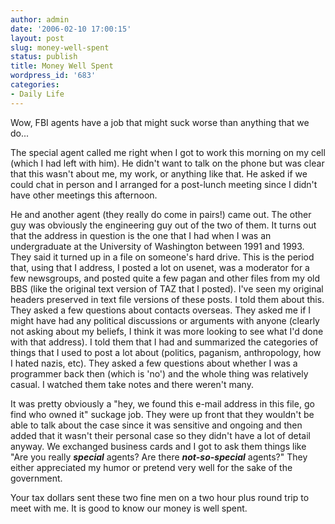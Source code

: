 ```yaml
---
author: admin
date: '2006-02-10 17:00:15'
layout: post
slug: money-well-spent
status: publish
title: Money Well Spent
wordpress_id: '683'
categories:
- Daily Life
---
```

Wow, FBI agents have a job that might suck worse than anything that we do...

The special agent called me right when I got to work this morning on my cell (which I had left with him). He didn't want to talk on the phone but was clear that this wasn't about me, my work, or anything like that. He asked if we could chat in person and I arranged for a post-lunch meeting since I didn't have other meetings this afternoon.

He and another agent (they really do come in pairs!) came out. The other guy was obviously the engineering guy out of the two of them. It turns out that the address in question is the one that I had when I was an undergraduate at the University of Washington between 1991 and 1993. They said it turned up in a file on someone's hard drive. This is the period that, using that I address, I posted a lot on usenet, was a moderator for a few newsgroups, and posted quite a few pagan and other files from my old BBS (like the original text version of TAZ that I posted). I've seen my original headers preserved in text file versions of these posts. I told them about this. They asked a few questions about contacts overseas. They asked me if I might have had any political discussions or arguments with anyone (clearly not asking about my beliefs, I think it was more looking to see what I'd done with that address). I told them that I had and summarized the categories of things that I used to post a lot about (politics, paganism, anthropology, how I hated nazis, etc). They asked a few questions about whether I was a programmer back then (which is 'no') and the whole thing was relatively casual. I watched them take notes and there weren't many.

It was pretty obviously a "hey, we found this e-mail address in this file, go find who owned it" suckage job. They were up front that they wouldn't be able to talk about the case since it was sensitive and ongoing and then added that it wasn't their personal case so they didn't have a lot of detail anyway. We exchanged business cards and I got to ask them things like "Are you really <strong><em>special</em></strong> agents? Are there <strong><em>not-so-special</em></strong> agents?" They either appreciated my humor or pretend very well for the sake of the government.

Your tax dollars sent these two fine men on a two hour plus round trip to meet with me. It is good to know our money is well spent.

